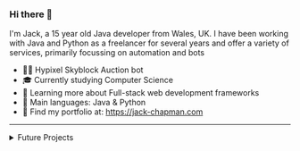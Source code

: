 ### Hi there 👋

I'm Jack, a 15 year old Java developer from Wales, UK. I have been working with Java and Python as a freelancer for several years and offer a variety of services, primarily focussing on automation and bots

- 👨‍💻 Hypixel Skyblock Auction bot
- 🎓 Currently studying Computer Science
- 🤔 Learning more about Full-stack web development frameworks
- 💬 Main languages: Java & Python
- 🔗 Find my portfolio at: https://jack-chapman.com

---

<details>
  <summary>Future Projects</summary>
  
  * Integrating Discord bots with a full stack web dashboard
  * Making open source software
  * Organise GitHub projects by creating templates
</details>
